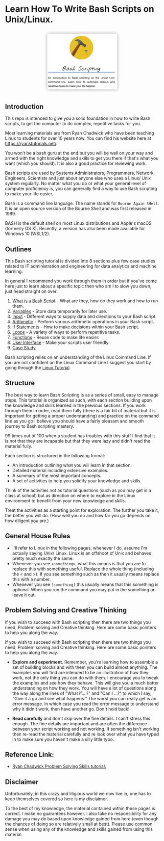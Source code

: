 # Learn How To Write Bash Scripts on Unix/Linux.

<!-- ![bash_scripting](images/bash_scripting.png =250x) -->
<p align="center">
<img src="images/bash_scripting.png" alt="bash_scripting" style="width:250px;"/> 
</p>

## Introduction

This repo is intended to give you a solid foundation in how to write Bash scripts, to get the computer to do complex, repetitive tasks for you.

Most learning materials are from Ryan Chadwick who have been teaching Linux to students for over 10 years now. You can find his website here at https://ryanstutorials.net/.

You won't be a bash guru at the end but you will be well on your way and armed with the right knowledge and skills to get you there if that's what you want (which you should). It is also a good practice for reviewing work.

Bash scripts are used by Systems Administrators, Programmers, Network Engineers, Scientists and just about anyone else who uses a Linux/ Unix system regularly.
No matter what you do or what your general level of computer proficiency is, you can generally find a way to use Bash scripting to make your life easier.

Bash is a command line language. The name stands for `Bourne Again SHell`. It is an open source version of the Bourne Shell and was first released in 1989.

BASH is the default shell on most Linux distributions and Apple's macOS (formerly OS X). Recently, a version has also been made available for Windows 10 (WSL1/2).

## Outlines

This Bash scripting tutorial is divided into 8 sections plus few case studies related to IT administration and engineering for data analytics and machine learning.

In general I recommend you work through them in order but if you've come here just to learn about a specific topic then who am I to slow you down, just head straight on over.

1. [What is a Bash Script](01_what_is_a_bash_script/What_is_a_Bash_Script.md) - What are they, how do they work and how to run them.
2. [Variables](02_variables/Variables.md) - Store data temporarily for later use.
3. [Input](03_Input/Input.md) - Different ways to supply data and directions to your Bash script.
4. [Arithmetic](04_Arithmetic/Arithmetic.md) - Perform various arithmetic operations in your Bash script.
5. [If Statements](05_If_Statements/If_Statements.md) - How to make decisions within your Bash script.
6. [Loops](06_Loops/Loops.md) - A variety of ways to perform repetitive tasks.
7. [Functions](07_Functions/Functions.md) - Reuse code to make life easier.
8. [User Interface](08_User_Interface/User_Interface.md) - Make your scripts user friendly.
9. [Case Study]()

Bash scripting relies on an understanding of the Linux Command Line. If you are not confident on the Linux Command Line I suggest you start by going through the [Linux Tutorial](https://ryanstutorials.net/linuxtutorial/).

## Structure

The best way to learn Bash Scripting is as a series of small, easy to manage steps.
This tutorial is organized as such, with each section building upon the knowledge and skills learned in the previous sections. If you work through them in order, read them fully (there is a fair bit of material but it is important for getting a proper understanding) and practice on the command line as you go I believe you should have a fairly pleasant and smooth journey to Bash scripting mastery.

99 times out of 100 when a student has troubles with this stuff I find that it is not that they are incapable but that they were lazy and didn't read the material fully.

Each section is structured in the following format:

- An introduction outlining what you will learn in that section.
- Detailed material including extensive examples.
- A summary of the most important concepts.
- A set of activities to help you solidify your knowledge and skills.

Think of the activities not as tutorial questions (such as you may get in a class at school) but as direction on where to explore in the Linux environment to benefit from your new knowledge and skills.

Treat the activities as a starting point for exploration. The further you take it, the better you will do. (How well you do and how far you go depends on how diligent you are.)

## General House Rules

- I'll refer to Linux in the following pages, whenever I do, assume I'm actually saying Unix/ Linux. Linux is an offshoot of Unix and behaves pretty much exactly the same.
- Whenever you see `<something>`, what this means is that you are to replace this with something useful. Replace the whole thing (including the < and >). If you see something such as <n> then it usually means replace this with a number.
- Whenever you see `[something]` this usually means that this something is optional. When you run the command you may put in the something or leave it out.

## Problem Solving and Creative Thinking

If you wish to succeed with Bash scripting then there are two things you need, Problem solving and Creative thinking. Here are some basic pointers to help you along the way.

If you wish to succeed with Bash scripting then there are two things you need, Problem solving and Creative thinking. Here are some basic pointers to help you along the way.

- **Explore and experiment**. Remember, you're learning how to assemble a set of building blocks and with them you can build almost anything. The examples you will find are intended to be an illustration of how they work, not the only thing you can do with them. I encourage you to tweak the examples and see how they behave. This will give you a much better understanding on how they work. You will have a lot of questions along the way along the lines of "What if....?" and "Can I ...?" to which I say, "Give it a go and see what happens." The worst you can really get is an error message. In which case you read the error message to understand why it didn't work, then have another go. Don't hold back!

- **Read carefully** and don't skip over the fine details. I can't stress this enough. The fine details are important and are often the difference between your script working and not working. If something isn't working then re-read the material carefully and re look over what you have typed in to make sure you haven't make a silly little typo.

## Reference Link:

- [Ryan Chadwick Problem Solving Skills tutorial.](https://ryanstutorials.net/bash-scripting-tutorial/)

## Disclaimer

Unfortunately, in this crazy and litigious world we now live in, one has to keep themselves covered so here is my disclaimer.

To the best of my knowledge, the material contained within these pages is correct. I make no guarantees however.
I also take no responsibility for any damage you may do based upon knowledge gained from here (even though the chances of doing so are relatively small at best).
Please use common sense when using any of the knowledge and skills gained from using this material.
